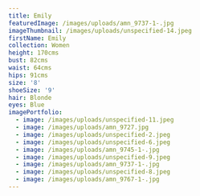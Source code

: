 ```yaml
---
title: Emily
featuredImage: /images/uploads/amn_9737-1-.jpg
imageThumbnail: /images/uploads/unspecified-14.jpeg
firstName: Emily
collection: Women
height: 170cms
bust: 82cms
waist: 64cms
hips: 91cms
size: '8'
shoeSize: '9'
hair: Blonde
eyes: Blue
imagePortfolio:
  - image: /images/uploads/unspecified-11.jpeg
  - image: /images/uploads/amn_9727.jpg
  - image: /images/uploads/unspecified-2.jpeg
  - image: /images/uploads/unspecified-6.jpeg
  - image: /images/uploads/amn_9745-1-.jpg
  - image: /images/uploads/unspecified-9.jpeg
  - image: /images/uploads/amn_9737-1-.jpg
  - image: /images/uploads/unspecified-8.jpeg
  - image: /images/uploads/amn_9767-1-.jpg
---
```


